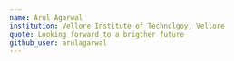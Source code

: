 ```yaml
---
name: Arul Agarwal
institution: Vellore Institute of Technolgoy, Vellore
quote: Looking forward to a brigther future
github_user: arulagarwal
---
```

